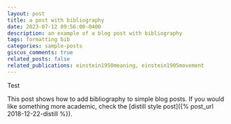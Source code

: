 ```yaml
---
layout: post
title: a post with bibliography
date: 2023-07-12 09:56:00-0400
description: an example of a blog post with bibliography
tags: formatting bib
categories: sample-posts
giscus_comments: true
related_posts: false
related_publications: einstein1950meaning, einstein1905movement
---
```

Test

This post shows how to add bibliography to simple blog posts. If you would like something more academic, check the [distill style post]({% post_url 2018-12-22-distill %}).

